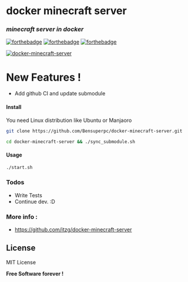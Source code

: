 # docker minecraft server

### _minecraft server in docker_
 [![forthebadge](https://forthebadge.com/images/badges/built-with-love.svg)](https://forthebadge.com) [![forthebadge](https://forthebadge.com/images/badges/powered-by-jeffs-keyboard.svg)](https://forthebadge.com) [![forthebadge](https://forthebadge.com/images/badges/contains-cat-gifs.svg)](https://forthebadge.com)

[![docker-minecraft-server](https://github.com/Bensuperpc/docker-minecraft-server/actions/workflows/main.yml/badge.svg)](https://github.com/Bensuperpc/docker-minecraft-server/actions/workflows/main.yml)

# New Features !

  - Add github CI and update submodule

#### Install
You need Linux distribution like Ubuntu or Manjaoro

```sh
git clone https://github.com/Bensuperpc/docker-minecraft-server.git
```
```sh
cd docker-minecraft-server && ./sync_submodule.sh
```
#### Usage

```sh
./start.sh
```

### Todos

 - Write Tests
 - Continue dev. :D

### More info : 
- https://github.com/itzg/docker-minecraft-server

License
----

MIT License


**Free Software forever !**
